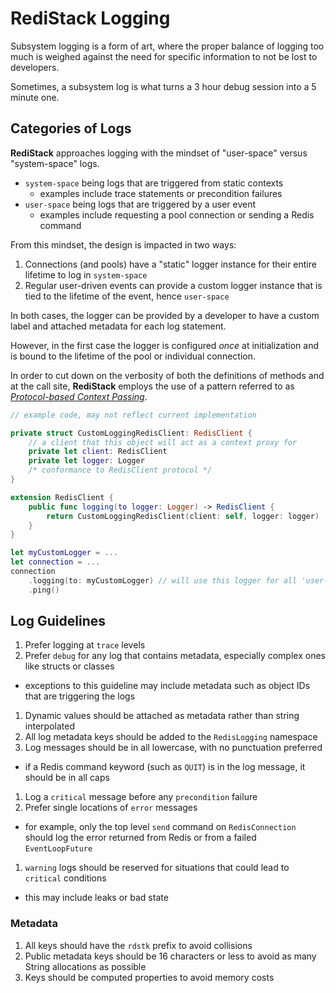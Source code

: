# RediStack Logging

Subsystem logging is a form of art, where the proper balance of logging too much is weighed against the need for specific information to not be lost to developers.

Sometimes, a subsystem log is what turns a 3 hour debug session into a 5 minute one.

## Categories of Logs

**RediStack** approaches logging with the mindset of "user-space" versus "system-space" logs.

- `system-space` being logs that are triggered from static contexts
  - examples include trace statements or precondition failures
- `user-space` being logs that are triggered by a user event
  - examples include requesting a pool connection or sending a Redis command

From this mindset, the design is impacted in two ways:

1. Connections (and pools) have a "static" logger instance for their entire lifetime to log in `system-space`
1. Regular user-driven events can provide a custom logger instance that is tied to the lifetime of the event, hence `user-space`

In both cases, the logger can be provided by a developer to have a custom label and attached metadata for each log statement.

However, in the first case the logger is configured _once_ at initialization and is bound to the lifetime of the pool or individual connection.

In order to cut down on the verbosity of both the definitions of methods and at the call site, **RediStack** employs the use of a pattern referred
to as [_Protocol-based Context Passing_](https://forums.swift.org/t/the-context-passing-problem/39162).

```swift
// example code, may not reflect current implementation

private struct CustomLoggingRedisClient: RedisClient {
    // a client that this object will act as a context proxy for
    private let client: RedisClient
    private let logger: Logger
    /* conformance to RedisClient protocol */
}

extension RedisClient {
    public func logging(to logger: Logger) -> RedisClient {
        return CustomLoggingRedisClient(client: self, logger: logger)
    }
}

let myCustomLogger = ...
let connection = ...
connection
    .logging(to: myCustomLogger) // will use this logger for all 'user-space' logs for any requests made
    .ping()
```

## Log Guidelines

1. Prefer logging at `trace` levels
1. Prefer `debug` for any log that contains metadata, especially complex ones like structs or classes
  - exceptions to this guideline may include metadata such as object IDs that are triggering the logs
1. Dynamic values should be attached as metadata rather than string interpolated
1. All log metadata keys should be added to the `RedisLogging` namespace
1. Log messages should be in all lowercase, with no punctuation preferred
  - if a Redis command keyword (such as `QUIT`) is in the log message, it should be in all caps
1. Log a `critical` message before any `precondition` failure
1. Prefer single locations of `error` messages
  - for example, only the top level `send` command on `RedisConnection` should log the error returned from Redis or from a failed `EventLoopFuture`
1. `warning` logs should be reserved for situations that could lead to `critical` conditions
  - this may include leaks or bad state

### Metadata

1. All keys should have the `rdstk` prefix to avoid collisions
1. Public metadata keys should be 16 characters or less to avoid as many String allocations as possible
1. Keys should be computed properties to avoid memory costs
